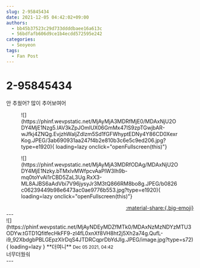 ```yaml
---
slug: 2-95845434
date: 2021-12-05 04:42:02+09:00
authors:
  - bb45b37523c29d733ddddbaee16a613c
  - 56bdfafb606d9ce1b4ecdd572595e242
categories:
  - Seoyeon
tags:
  - Fan Post
---
```


# 2-95845434

<div class="post-container" markdown="1">
<div class="content-container md-sidebar__scrollwrap" markdown="1">

안 추웠어? 많이 추어보여어 
<figure markdown="1">
![](https://phinf.wevpstatic.net/MjAyMjA3MDRfMjE0/MDAxNjU2ODY4MjE1Nzg5.IAV3kZpJOmlUX06GmMx47lS9zpTGwjbAR-wJfkj4ZNQg.EvjzhWaljZdIzm5Sd1fGFWhyptEDNy4Y86CD0XexrKog.JPEG/3ab690931aa247f4b2e810b3c6e5c9ed206.jpg?type=e1920){ loading=lazy onclick="openFullscreen(this)"}
</figure>

<figure markdown="1">
![](https://phinf.wevpstatic.net/MjAyMjA3MDRfODAg/MDAxNjU2ODY4MjE1Nzky.bTMxlvMWfpcvAaPlW3Ih9b-mq0toYvAl1rCBD5ZaL3Ug.RxX3-ML8AJBS6aAdVbi7V96jysyJr3M3tQ866RM8bo8g.JPEG/b0826c06239449b98e6473ac0ae9776b553.jpg?type=e1920){ loading=lazy onclick="openFullscreen(this)"}
</figure>


</div>
</div>

<div style="text-align: right;" markdown="1">
<a href="https://weverse.io/fromis9/fanpost/2-95845434" style="text-align: right;">:material-share:{.big-emoji}</a>
</div>
---

<div class="comments-container md-sidebar__scrollwrap" markdown="1">
<div class="comment" markdown="1">
<div class='id-container' markdown="1">
![](https://phinf.wevpstatic.net/MjAyNDEyMDZfMTk0/MDAxNzMzNDYzMTU3ODYw.tGTD1QfitfecHkFF9-zI4fL0xnXf8VH8ht2j5Xh2a74g.QufL-i9_92XbdgbPBLGEpzXIrDqS4JTDRCqprDbYdJIg.JPEG/image.jpg?type=s72){ loading=lazy }
**<span class="artist">더여니</span>** <small>Dec 05 2021, 04:42</small><br>
</div>
<div class='comment-body' markdown="1">
너무더웠숴
</div>
</div>
</div>
---
